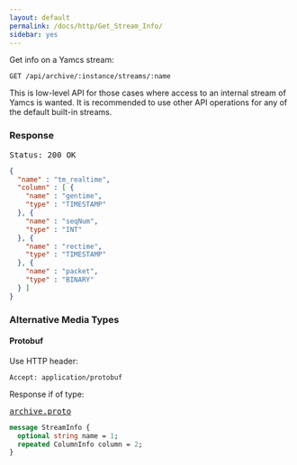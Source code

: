 ```yaml
---
layout: default
permalink: /docs/http/Get_Stream_Info/
sidebar: yes
---
```


Get info on a Yamcs stream:

    GET /api/archive/:instance/streams/:name
    
<div class="hint">
    This is low-level API for those cases where access to an internal stream of Yamcs is wanted. It is recommended to use other API operations for any of the default built-in streams.
</div>

### Response

<pre class="header">
Status: 200 OK
</pre>
```json
{
  "name" : "tm_realtime",
  "column" : [ {
    "name" : "gentime",
    "type" : "TIMESTAMP"
  }, {
    "name" : "seqNum",
    "type" : "INT"
  }, {
    "name" : "rectime",
    "type" : "TIMESTAMP"
  }, {
    "name" : "packet",
    "type" : "BINARY"
  } ]
}
```

### Alternative Media Types

#### Protobuf

Use HTTP header:

    Accept: application/protobuf

Response if of type:

<pre class="r header"><a href="{{ site.proto }}/archive/archive.proto">archive.proto</a></pre>
```proto
message StreamInfo {
  optional string name = 1;
  repeated ColumnInfo column = 2;
}
```
